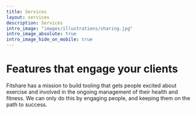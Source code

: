 ```yaml
---
title: Services
layout: services
description: Services
intro_image: "images/illustrations/sharing.jpg"
intro_image_absolute: true
intro_image_hide_on_mobile: true
---
```


# Features that engage your clients

Fitshare has a mission to build tooling that gets people excited about exercise and involved in the ongoing management of their
health and fitness. We can only do this by engaging people, and keeping them on the path to success. 
